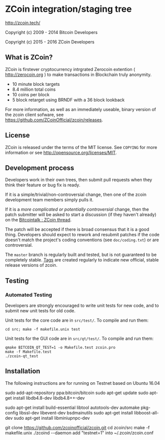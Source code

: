 ZCoin integration/staging tree
================================

http://zcoin.tech/

Copyright (c) 2009 - 2014 Bitcoin Developers

Copyright (c) 2015 - 2016 ZCoin Developers

What is ZCoin?
----------------

ZCoin is firstever cryptocurrency intrgrated Zerocoin extention ( http://zerocoin.org ) to make transactions in Blockchain truly anonymity.

 - 10 minute block targets
 - 8.4 million total coins
 - 10 coins per block
 - 5 block retarget using BRNDF with a 36 block lookback

For more information, as well as an immediately useable, binary version of
the zcoin client sofware, see https://github.com/ZCoinOfficial/zcoin/releases.

License
-------

ZCoin is released under the terms of the MIT license. See `COPYING` for more
information or see http://opensource.org/licenses/MIT.

Development process
-------------------

Developers work in their own trees, then submit pull requests when they think
their feature or bug fix is ready.

If it is a simple/trivial/non-controversial change, then one of the zcoin
development team members simply pulls it.

If it is a *more complicated or potentially controversial* change, then the patch
submitter will be asked to start a discussion (if they haven't already) on the
[Bitcointalk : ZCoin thread](http://bitcointalk.org).

The patch will be accepted if there is broad consensus that it is a good thing.
Developers should expect to rework and resubmit patches if the code doesn't
match the project's coding conventions (see `doc/coding.txt`) or are
controversial.

The `master` branch is regularly built and tested, but is not guaranteed to be
completely stable. [Tags](https://github.com/zcoinofficial/zcoin/tags) are created
regularly to indicate new official, stable release versions of zcoin.

Testing
-------

### Automated Testing

Developers are strongly encouraged to write unit tests for new code, and to
submit new unit tests for old code.

Unit tests for the core code are in `src/test/`. To compile and run them:

    cd src; make -f makefile.unix test

Unit tests for the GUI code are in `src/qt/test/`. To compile and run them:

    qmake BITCOIN_QT_TEST=1 -o Makefile.test zcoin.pro
    make -f Makefile.test
    ./zcoin-qt_test

Installation
-------

The following instructions are for running on Testnet based on Ubuntu 16.04

sudo add-apt-repository ppa:bitcoin/bitcoin
sudo apt-get update
sudo apt-get install libdb4.8-dev libdb4.8++-dev

sudo apt-get install build-essential libtool autotools-dev automake pkg-config libssl-dev libevent-dev bsdmainutils
sudo apt-get install libboost-all-dev
sudo apt-get install libminiupnpc-dev

git clone https://github.com/zcoinofficial/zcoin.git
cd zcoin/src
make -f makefile.unix
./zcoind --daemon
add "testnet=1" into ~/.zcoin/zcoin.conf
